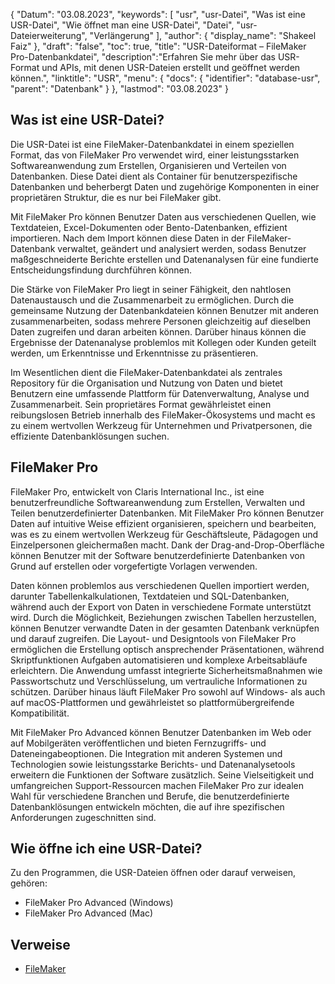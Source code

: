 {
"Datum": "03.08.2023",
  "keywords": [
"usr",
"usr-Datei",
"Was ist eine USR-Datei",
"Wie öffnet man eine USR-Datei",
"Datei",
"usr-Dateierweiterung",
"Verlängerung"
],
  "author": {
"display_name": "Shakeel Faiz"
},
"draft": "false",
  "toc": true,
"title": "USR-Dateiformat – FileMaker Pro-Datenbankdatei",
  "description":"Erfahren Sie mehr über das USR-Format und APIs, mit denen USR-Dateien erstellt und geöffnet werden können.",
"linktitle": "USR",
  "menu": {
    "docs": {
      "identifier": "database-usr",
"parent": "Datenbank"
}
},
"lastmod": "03.08.2023"
}

## Was ist eine USR-Datei?

Die USR-Datei ist eine FileMaker-Datenbankdatei in einem speziellen Format, das von FileMaker Pro verwendet wird, einer leistungsstarken Softwareanwendung zum Erstellen, Organisieren und Verteilen von Datenbanken. Diese Datei dient als Container für benutzerspezifische Datenbanken und beherbergt Daten und zugehörige Komponenten in einer proprietären Struktur, die es nur bei FileMaker gibt.

Mit FileMaker Pro können Benutzer Daten aus verschiedenen Quellen, wie Textdateien, Excel-Dokumenten oder Bento-Datenbanken, effizient importieren. Nach dem Import können diese Daten in der FileMaker-Datenbank verwaltet, geändert und analysiert werden, sodass Benutzer maßgeschneiderte Berichte erstellen und Datenanalysen für eine fundierte Entscheidungsfindung durchführen können.

Die Stärke von FileMaker Pro liegt in seiner Fähigkeit, den nahtlosen Datenaustausch und die Zusammenarbeit zu ermöglichen. Durch die gemeinsame Nutzung der Datenbankdateien können Benutzer mit anderen zusammenarbeiten, sodass mehrere Personen gleichzeitig auf dieselben Daten zugreifen und daran arbeiten können. Darüber hinaus können die Ergebnisse der Datenanalyse problemlos mit Kollegen oder Kunden geteilt werden, um Erkenntnisse und Erkenntnisse zu präsentieren.

Im Wesentlichen dient die FileMaker-Datenbankdatei als zentrales Repository für die Organisation und Nutzung von Daten und bietet Benutzern eine umfassende Plattform für Datenverwaltung, Analyse und Zusammenarbeit. Sein proprietäres Format gewährleistet einen reibungslosen Betrieb innerhalb des FileMaker-Ökosystems und macht es zu einem wertvollen Werkzeug für Unternehmen und Privatpersonen, die effiziente Datenbanklösungen suchen.

## FileMaker Pro

FileMaker Pro, entwickelt von Claris International Inc., ist eine benutzerfreundliche Softwareanwendung zum Erstellen, Verwalten und Teilen benutzerdefinierter Datenbanken. Mit FileMaker Pro können Benutzer Daten auf intuitive Weise effizient organisieren, speichern und bearbeiten, was es zu einem wertvollen Werkzeug für Geschäftsleute, Pädagogen und Einzelpersonen gleichermaßen macht. Dank der Drag-and-Drop-Oberfläche können Benutzer mit der Software benutzerdefinierte Datenbanken von Grund auf erstellen oder vorgefertigte Vorlagen verwenden.

Daten können problemlos aus verschiedenen Quellen importiert werden, darunter Tabellenkalkulationen, Textdateien und SQL-Datenbanken, während auch der Export von Daten in verschiedene Formate unterstützt wird. Durch die Möglichkeit, Beziehungen zwischen Tabellen herzustellen, können Benutzer verwandte Daten in der gesamten Datenbank verknüpfen und darauf zugreifen. Die Layout- und Designtools von FileMaker Pro ermöglichen die Erstellung optisch ansprechender Präsentationen, während Skriptfunktionen Aufgaben automatisieren und komplexe Arbeitsabläufe erleichtern. Die Anwendung umfasst integrierte Sicherheitsmaßnahmen wie Passwortschutz und Verschlüsselung, um vertrauliche Informationen zu schützen. Darüber hinaus läuft FileMaker Pro sowohl auf Windows- als auch auf macOS-Plattformen und gewährleistet so plattformübergreifende Kompatibilität.

Mit FileMaker Pro Advanced können Benutzer Datenbanken im Web oder auf Mobilgeräten veröffentlichen und bieten Fernzugriffs- und Dateneingabeoptionen. Die Integration mit anderen Systemen und Technologien sowie leistungsstarke Berichts- und Datenanalysetools erweitern die Funktionen der Software zusätzlich. Seine Vielseitigkeit und umfangreichen Support-Ressourcen machen FileMaker Pro zur idealen Wahl für verschiedene Branchen und Berufe, die benutzerdefinierte Datenbanklösungen entwickeln möchten, die auf ihre spezifischen Anforderungen zugeschnitten sind.

## Wie öffne ich eine USR-Datei?

Zu den Programmen, die USR-Dateien öffnen oder darauf verweisen, gehören:

- FileMaker Pro Advanced (Windows)
- FileMaker Pro Advanced (Mac)

## Verweise
* [FileMaker](https://en.wikipedia.org/wiki/FileMaker)



